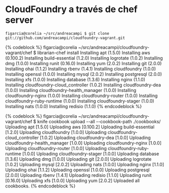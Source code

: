 CloudFoundry a través de chef server
====================================

`figarcia@corelia ~/src/andreacampi $ git clone git://github.com/andreacampi/cloudfoundry-vagrant.git`

{% codeblock %}
figarcia@corelia ~/src/andreacampi/cloudfoundry-vagrant/chef $ librarian-chef install
Installing apt (1.5.0)
Installing aws (0.100.2)
Installing build-essential (1.2.0)
Installing logrotate (1.0.2)
Installing dmg (1.0.0)
Installing runit (0.16.0)
Installing yum (2.0.2)
Installing git (2.0.0)
Installing ohai (1.1.2)
Installing rbenv (1.4.1)
Installing cloudfoundry (1.0.0)
Installing openssl (1.0.0)
Installing mysql (2.0.2)
Installing postgresql (2.0.0)
Installing xfs (1.0.0)
Installing database (1.3.6)
Installing nginx (1.1.0)
Installing cloudfoundry-cloud_controller (1.0.2)
Installing cloudfoundry-dea (1.0.0)
Installing cloudfoundry-health_manager (1.0.0)
Installing cloudfoundry-nginx (1.0.0)
Installing cloudfoundry-router (1.0.0)
Installing cloudfoundry-ruby-runtime (1.0.0)
Installing cloudfoundry-stager (1.0.0)
Installing nats (1.0.0)
Installing redisio (1.1.0)
{% endcodeblock %}

{% codeblock %}
figarcia@corelia ~/src/andreacampi/cloudfoundry-vagrant/chef $ knife cookbook upload --all --cookbook-path ./cookbooks/
Uploading apt            [1.5.0]
Uploading aws            [0.100.2]
Uploading build-essential [1.2.0]
Uploading cloudfoundry   [1.0.0]
Uploading cloudfoundry-cloud_controller [1.0.2]
Uploading cloudfoundry-dea [1.0.0]
Uploading cloudfoundry-health_manager [1.0.0]
Uploading cloudfoundry-nginx [1.0.0]
Uploading cloudfoundry-router [1.0.0]
Uploading cloudfoundry-ruby-runtime [1.0.0]
Uploading cloudfoundry-stager [1.0.0]
Uploading database       [1.3.6]
Uploading dmg            [1.0.0]
Uploading git            [2.0.0]
Uploading logrotate      [1.0.2]
Uploading mysql          [2.0.2]
Uploading nats           [1.0.0]
Uploading nginx          [1.1.0]
Uploading ohai           [1.1.2]
Uploading openssl        [1.0.0]
Uploading postgresql     [2.0.0]
Uploading rbenv          [1.4.1]
Uploading redisio        [1.1.0]
Uploading runit          [0.16.0]
Uploading xfs            [1.0.0]
Uploading yum            [2.0.2]
Uploaded all cookbooks.
{% endcodeblock %}
